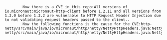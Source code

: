 
            Now there is a CVE in this repo:All versions of io.micronaut:micronaut-http-client before 1.2.11 and all versions from 1.3.0 before 1.3.2 are vulnerable to HTTP Request Header Injection due to not validating request headers passed to the client..
            Now the following functions is the cause for the CVE:http-netty/src/main/java/io/micronaut/http/netty/NettyHttpHeaders.java:NettyHttpHeaders::NettyHttpHeaders();http-netty/src/main/java/io/micronaut/http/netty/NettyHttpHeaders.java:NettyHttpHeaders::NettyHttpHeaders();
            